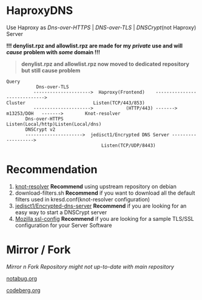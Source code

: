 # HaproxyDNS
Use Haproxy as *Dns-over-HTTPS* | *DNS-over-TLS* | *DNSCrypt*(not Haproxy) Server

**!!! denylist.rpz and allowlist.rpz are made for my _private_ use and will _cause_ problem with _some_ domain !!!**

> **denylist.rpz and allowlist.rpz now moved to dedicated repository but still cause problem**

```
Query
           Dns-over-TLS
          --------------------->  Haproxy(Frontend)    ----------------------------->  
Cluster                         Listen(TCP/443/853)                                 
          --------------------->            (HTTP/443) -------> m13253/DOH   ------->        Knot-resolver
	   Dns-over-HTTPS                                                                    Listen(Local/http)Listen(Local/dns)
	   DNSCrypt v2             
	   --------------------->  jedisct1/Encrypted DNS Server ------------------->
                                   Listen(TCP/UDP/8443)
```

# Recommendation
1. [knot-resolver](https://knot-resolver.cz) **Recommend** using upstream repository on debian
2. download-filters.sh **Recommend** if you want to download all the default filters used in kresd.conf(knot-resolver configuration)
3. [jedisct1/Encrypted-dns-server](https://github.com/jedisct1/encrypted-dns-server) **Recommend** if you are looking for an easy way to start a DNSCrypt server
4. [Mozilla ssl-config](https://ssl-config.mozilla.org/) **Recommend** if you are looking for a sample TLS/SSL configuration for your Server Software

# Mirror / Fork
*Mirror n Fork Repository might not up-to-date with main repository*

[notabug.org](https://notabug.org/lottanorta/doh-dot-haproxy)

[codeberg.org](https://codeberg.org/DoulpaGllo/doh-dot-haproxy)
